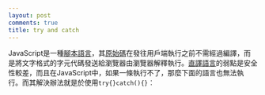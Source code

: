 ```yaml
---
layout: post
comments: true
title: try and catch
---
```


JavaScript是一種[腳本語言](https://www.wikiwand.com/zh-tw/%E8%85%B3%E6%9C%AC%E8%AA%9E%E8%A8%80 "腳本語言")，其[原始碼](https://www.wikiwand.com/zh-tw/%E5%8E%9F%E5%A7%8B%E7%A2%BC)在發往用戶端執行之前不需經過編譯，而是將文字格式的字元代碼發送給瀏覽器由瀏覽器解釋執行。[直譯語言](https://www.wikiwand.com/zh-tw/%E7%9B%B4%E8%AD%AF%E8%AA%9E%E8%A8%80)的弱點是安全性較差，而且在JavaScript中，如果一條執行不了，那麼下面的語言也無法執行。而其解決辦法就是於使用`try{}catch(){}`︰

